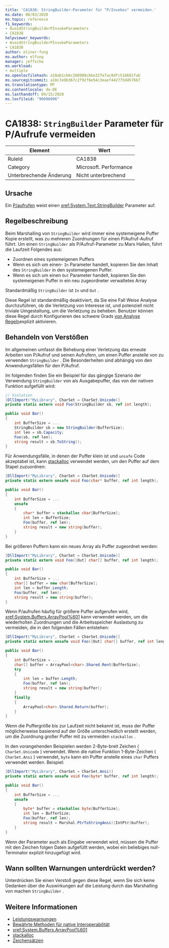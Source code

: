```yaml
---
title: 'CA1838: StringBuilder-Parameter für "P/Invokes" vermeiden.'
ms.date: 08/03/2020
ms.topic: reference
f1_keywords:
- AvoidStringBuilderPInvokeParameters
- CA1838
helpviewer_keywords:
- AvoidStringBuilderPInvokeParameters
- CA1838
author: elinor-fung
ms.author: elfung
manager: jeffschw
ms.workload:
- multiple
ms.openlocfilehash: a18ab1cb6c260908cbbe327e7ac8dfc516681fab
ms.sourcegitcommit: a18c7e9b367c2f92f6e54c3eaef442775d457667
ms.translationtype: MT
ms.contentlocale: de-DE
ms.lasthandoff: 09/15/2020
ms.locfileid: "90098996"
---
```

# <a name="ca1838-avoid-stringbuilder-parameters-for-pinvokes"></a>CA1838: `StringBuilder` Parameter für P/Aufrufe vermeiden

|Element|Wert|
|-|-|
|RuleId|CA1838|
|Category|Microsoft. Performance|
|Unterbrechende Änderung|Nicht unterbrechend|

## <a name="cause"></a>Ursache

Ein [P/aufrufen](/dotnet/standard/native-interop/pinvoke) weist einen <xref:System.Text.StringBuilder> Parameter auf.

## <a name="rule-description"></a>Regelbeschreibung

Beim Marshalling von `StringBuilder` wird immer eine systemeigene Puffer Kopie erstellt, was zu mehreren Zuordnungen für einen P/Aufruf-Aufruf führt. Um einen `StringBuilder` als P/Aufruf-Parameter zu Mars Hallen, führt die Laufzeit Folgendes aus:
- Zuordnen eines systemeigenen Puffers
- Wenn es sich um einen- `In` Parameter handelt, kopieren Sie den Inhalt des `StringBuilder` in den systemeigenen Puffer.
- Wenn es sich um einen `Out` Parameter handelt, kopieren Sie den systemeigenen Puffer in ein neu zugeordneter verwaltetes Array

Standardmäßig `StringBuilder` ist `In` und `Out` .

Diese Regel ist standardmäßig deaktiviert, da Sie eine Fall Weise Analyse durchzuführen, ob die Verletzung von Interesse ist, und potenziell nicht triviale Umgestaltung, um die Verletzung zu beheben. Benutzer können diese Regel durch Konfigurieren des schwere Grads [von Analyse Regeln](use-roslyn-analyzers.md#configure-severity-levels)explizit aktivieren.

## <a name="how-to-fix-violations"></a>Behandeln von Verstößen

Im allgemeinen umfasst die Behebung einer Verletzung das erneute Arbeiten von P/Aufruf und seinen Aufrufern, um einen Puffer anstelle von zu verwenden `StringBuilder` . Die Besonderheiten sind abhängig von den Anwendungsfällen für den P/Aufruf.

Im folgenden finden Sie ein Beispiel für das gängige Szenario der Verwendung `StringBuilder` von als Ausgabepuffer, das von der nativen Funktion aufgefüllt wird:

```csharp
// Violation
[DllImport("MyLibrary", CharSet = CharSet.Unicode)]
private static extern void Foo(StringBuilder sb, ref int length);

public void Bar()
{
    int BufferSize = ...
    StringBuilder sb = new StringBuilder(BufferSize);
    int len = sb.Capacity;
    Foo(sb, ref len);
    string result = sb.ToString();
}
```

Für Anwendungsfälle, in denen der Puffer klein ist und `unsafe` Code akzeptabel ist, kann [stackalloc](/dotnet/csharp/language-reference/operators/stackalloc) verwendet werden, um den Puffer auf dem Stapel zuzuordnen:

```csharp
[DllImport("MyLibrary", CharSet = CharSet.Unicode)]
private static extern unsafe void Foo(char* buffer, ref int length);

public void Bar()
{
    int BufferSize = ...
    unsafe
    {
        char* buffer = stackalloc char[BufferSize];
        int len = BufferSize;
        Foo(buffer, ref len);
        string result = new string(buffer);
    }
}
```

Bei größeren Puffern kann ein neues Array als Puffer zugeordnet werden:

```csharp
[DllImport("MyLibrary", CharSet = CharSet.Unicode)]
private static extern void Foo([Out] char[] buffer, ref int length);

public void Bar()
{
    int BufferSize = ...
    char[] buffer = new char[BufferSize];
    int len = buffer.Length;
    Foo(buffer, ref len);
    string result = new string(buffer);
}
```

Wenn P/aufrufen häufig für größere Puffer aufgerufen wird, <xref:System.Buffers.ArrayPool%601> kann verwendet werden, um die wiederholten Zuordnungen und die Arbeitsspeicher Auslastung zu vermeiden, die in den folgenden Fällen entstehen:

```csharp
[DllImport("MyLibrary", CharSet = CharSet.Unicode)]
private static extern unsafe void Foo([Out] char[] buffer, ref int length);

public void Bar()
{
    int BufferSize = ...
    char[] buffer = ArrayPool<char>.Shared.Rent(BufferSize);
    try
    {
        int len = buffer.Length;
        Foo(buffer, ref len);
        string result = new string(buffer);
    }
    finally
    {
        ArrayPool<char>.Shared.Return(buffer);
    }
}
```

Wenn die Puffergröße bis zur Laufzeit nicht bekannt ist, muss der Puffer möglicherweise basierend auf der Größe unterschiedlich erstellt werden, um die Zuordnung großer Puffer mit zu vermeiden `stackalloc` .

In den vorangehenden Beispielen werden 2-Byte-breit Zeichen ( `CharSet.Unicode` ) verwendet. Wenn die native Funktion 1-Byte-Zeichen ( `CharSet.Ansi` ) verwendet, `byte` kann ein Puffer anstelle eines `char` Puffers verwendet werden. Beispiel:

```csharp
[DllImport("MyLibrary", CharSet = CharSet.Ansi)]
private static extern unsafe void Foo(byte* buffer, ref int length);

public void Bar()
{
    int BufferSize = ...
    unsafe
    {
        byte* buffer = stackalloc byte[BufferSize];
        int len = BufferSize;
        Foo(buffer, ref len);
        string result = Marshal.PtrToStringAnsi((IntPtr)buffer);
    }
}
```

Wenn der Parameter auch als Eingabe verwendet wird, müssen die Puffer mit den Zeichen folgen Daten aufgefüllt werden, wobei ein beliebiges null-Terminator explizit hinzugefügt wird.

## <a name="when-to-suppress-warnings"></a>Wann sollten Warnungen unterdrückt werden?

Unterdrücken Sie einen Verstoß gegen diese Regel, wenn Sie sich keine Gedanken über die Auswirkungen auf die Leistung durch das Marshalling von machen `StringBuilder` .

## <a name="see-also"></a>Weitere Informationen

- [Leistungswarnungen](../code-quality/performance-warnings.md)
- [Bewährte Methoden für native Interoperabilität](/dotnet/standard/native-interop/best-practices)
- <xref:System.Buffers.ArrayPool%601>
- [stackalloc](/dotnet/csharp/language-reference/operators/stackalloc)
- [Zeichensätzen](/dotnet/standard/native-interop/charset)
